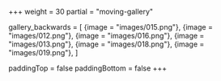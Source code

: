 +++
weight = 30
partial = "moving-gallery"

gallery_backwards = [
  {image = "images/015.png"},
  {image = "images/012.png"},
  {image = "images/016.png"},
  {image = "images/013.png"},
  {image = "images/018.png"},
  {image = "images/019.png"},
]


paddingTop = false
paddingBottom = false
+++
